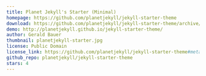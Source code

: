 ```yaml
---
title: Planet Jekyll's Starter (Minimal)
homepage: https://github.com/planetjekyll/jekyll-starter-theme
download: https://github.com/planetjekyll/jekyll-starter-theme/archive/gh-pages.zip
demo: http://planetjekyll.github.io/jekyll-starter-theme/
author: Gerald Bauer
thumbnail: planetjekyll-starter.jpg
license: Public Domain
license_link: https://github.com/planetjekyll/jekyll-starter-theme#meta
github_repo: planetjekyll/jekyll-starter-theme
stars: 4
---
```

